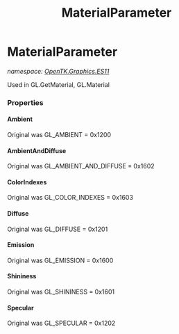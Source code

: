 ﻿---
title: MaterialParameter
---

# MaterialParameter
_namespace: [OpenTK.Graphics.ES11](N-OpenTK.Graphics.ES11.html)_

Used in GL.GetMaterial, GL.Material



### Properties

#### Ambient
Original was GL_AMBIENT = 0x1200
#### AmbientAndDiffuse
Original was GL_AMBIENT_AND_DIFFUSE = 0x1602
#### ColorIndexes
Original was GL_COLOR_INDEXES = 0x1603
#### Diffuse
Original was GL_DIFFUSE = 0x1201
#### Emission
Original was GL_EMISSION = 0x1600
#### Shininess
Original was GL_SHININESS = 0x1601
#### Specular
Original was GL_SPECULAR = 0x1202

